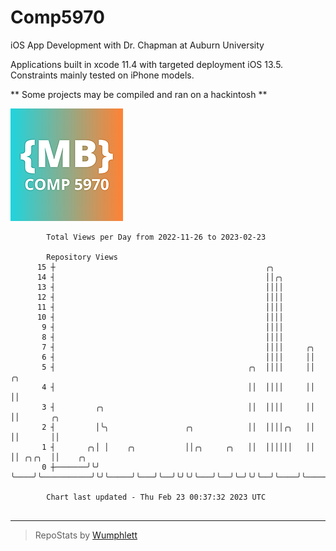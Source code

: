 # Comp5970
iOS App Development with Dr. Chapman at Auburn University

Applications built in xcode 11.4 with targeted deployment iOS 13.5.
Constraints mainly tested on iPhone models.

** Some projects may be compiled and ran on a hackintosh **

![App Icon](https://github.com/MatthewBentz/Comp5970/blob/master/Assignment1a-mlb0119/Assignment1a-mlb0119/Assets.xcassets/AppIcon.appiconset/180.png)

```
        Total Views per Day from 2022-11-26 to 2023-02-23

        Repository Views
      15 ┼                                               ╭╮
      14 ┤                                               ││╭╮
      13 ┤                                               ││││
      12 ┤                                               ││││
      11 ┤                                               ││││
      10 ┤                                               ││││
       9 ┤                                               ││││
       8 ┤                                               ││││
       7 ┤                                               ││││     ╭╮
       6 ┤                                               ││││     ││
       5 ┤                                           ╭╮  ││││     ││  ╭╮
       4 ┤                                           ││  ││││     ││  ││
       3 ┤         ╭╮                                ││  ││││     ││  ││       ╭╮
       2 ┤         │╰╮                 ╭╮            ││  ││││╭╮   ││  ││       ││
       1 ┤       ╭╮│ │    ╭╮           ││╭╮     ╭╮   ││  ││││││   ││  ││ ╭╮╭╮  ││    ╭╮
       0 ┼───────╯╰╯ ╰────╯╰───────────╯╰╯╰─────╯╰───╯╰──╯╰╯╰╯╰───╯╰──╯╰─╯╰╯╰──╯╰────╯╰────────────

        Chart last updated - Thu Feb 23 00:37:32 2023 UTC
        
```

---

> RepoStats by [Wumphlett](https://github.com/Wumphlett)
